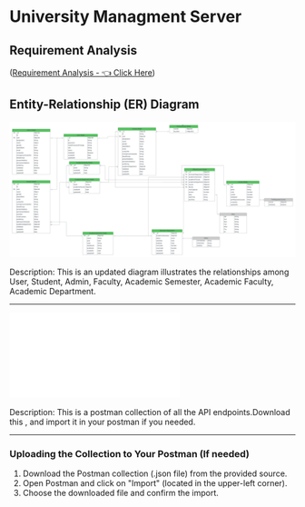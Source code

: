 # University Managment Server

## Requirement Analysis

([Requirement Analysis - 👈 Click Here](https://docs.google.com/document/d/1NT2Yrcl0KHMrQ6k5LM8tNGu1b2Di4cVVyFTVGh3KRYw/edit?usp=sharing))

## Entity-Relationship (ER) Diagram

![UPDATED ER DIAGRAM](./Final.png)

Description: This is an updated diagram illustrates the relationships among User, Student, Admin, Faculty, Academic Semester, Academic Faculty, Academic Department.

---

![POSTMAN COLLECTION](./postman_collection.json)

Description: This is a postman collection of all the API endpoints.Download this , and import it in your postman if you needed.

---

### Uploading the Collection to Your Postman (If needed)

1. Download the Postman collection (.json file) from the provided source.
2. Open Postman and click on "Import" (located in the upper-left corner).
3. Choose the downloaded file and confirm the import.

